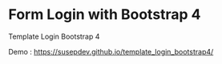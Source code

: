 # Form Login with Bootstrap 4
Template Login Bootstrap 4

Demo : https://susepdev.github.io/template_login_bootstrap4/
